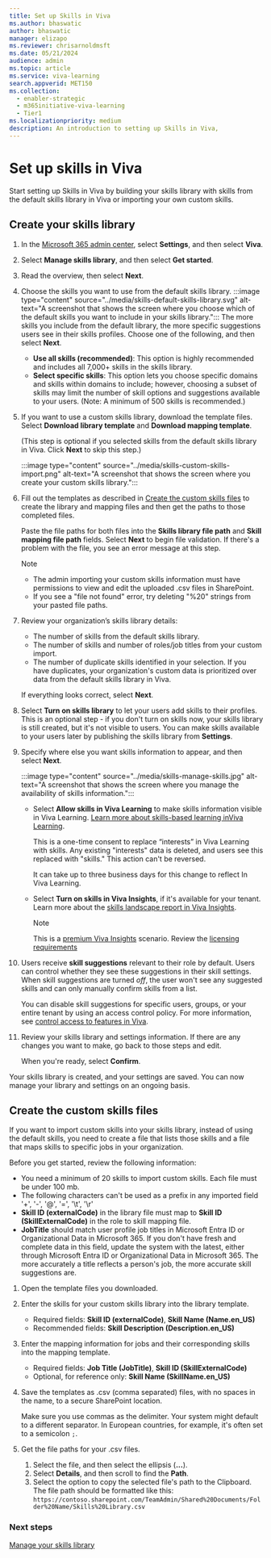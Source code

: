 ```yaml
---
title: Set up Skills in Viva 
ms.author: bhaswatic
author: bhaswatic
manager: elizapo
ms.reviewer: chrisarnoldmsft
ms.date: 05/21/2024
audience: admin
ms.topic: article
ms.service: viva-learning
search.appverid: MET150
ms.collection:
  - enabler-strategic
  - m365initiative-viva-learning
  - Tier1
ms.localizationpriority: medium
description: An introduction to setting up Skills in Viva, 
---
```


# Set up skills in Viva 

Start setting up Skills in Viva by building your skills library with skills from the default skills library in Viva or importing your own custom skills. 

## Create your skills library

1. In the [Microsoft 365 admin center](https://admin.microsoft.com/adminportal/home#/featureexplorer), select **Settings**, and then select **Viva**.  
2. Select **Manage skills library**, and then select **Get started**.  
3. Read the overview, then select **Next**.
4. Choose the skills you want to use from the default skills library. 
   :::image type="content" source="../media/skills-default-skills-library.svg" alt-text="A screenshot that shows the screen where you choose which of the default skills you want to include in your skills library.":::
   The more skills you include from the default library, the more specific suggestions users see in their skills profiles. Choose one of the following, and then select **Next**.

   - **Use all skills (recommended)**: This option is highly recommended and includes all 7,000+ skills in the skills library.  
   - **Select specific skills**: This option lets you choose specific domains and skills within domains to include; however, choosing a subset of skills may limit the number of skill options and suggestions available to your users. (Note: A minimum of 500 skills is recommended.)  

5. If you want to use a custom skills library, download the template files. Select **Download library template** and **Download mapping template**.  

   (This step is optional if you selected skills from the default skills library in Viva. Click **Next** to skip this step.)

   :::image type="content" source="../media/skills-custom-skills-import.png" alt-text="A screenshot that shows the screen where you create your custom skills library.":::

   
6. Fill out the templates as described in [Create the custom skills files](#create-the-custom-skills-files) to create the library and mapping files and then get the paths to those completed files.

   Paste the file paths for both files into the **Skills library file path** and **Skill mapping file path** fields. Select **Next** to begin file validation. If there's a problem with the file, you see an error message at this step.  

   > [!NOTE]
   > - The admin importing your custom skills information must have permissions to view and edit the uploaded .csv files in SharePoint.
   > - If you see a "file not found" error, try deleting "%20" strings from your pasted file paths. 

6. Review your organization’s skills library details:  

     - The number of skills from the default skills library.
     - The number of skills and number of roles/job titles from your custom import.
     - The number of duplicate skills identified in your selection. If you have duplicates, your organization's custom data is prioritized over data from the default skills library in Viva.

   If everything looks correct, select **Next**.
7. Select **Turn on skills library** to let your users add skills to their profiles. This is an optional step - if you don't turn on skills now, your skills library is still created, but it's not visible to users. You can make skills available to your users later by publishing the skills library from **Settings**.
8. Specify where else you want skills information to appear, and then select **Next**.

   :::image type="content" source="../media/skills-manage-skills.jpg" alt-text="A screenshot that shows the screen where you manage the availability of skills information.":::

   - Select **Allow skills in Viva Learning** to make skills information visible in Viva Learning. [Learn more about skills-based learning inViva Learning](/viva/learning/skills-in-learning).

      This is a one-time consent to replace “interests” in Viva Learning with skills. Any existing "interests" data is deleted, and users see this replaced with "skills." This action can't be reversed. 

      It can take up to three business days for this change to reflect In Viva Learning.  
   - Select **Turn on skills in Viva Insights**, if it's available for your tenant. Learn more about the [skills landscape report in Viva Insights](/viva/insights/advanced/introduction-to-advanced-insights).

      > [!NOTE]
      > This is a [premium Viva Insights](/viva/insights/advanced/introduction-to-advanced-insights) scenario. Review the [licensing requirements](https://www.microsoft.com/en-us/microsoft-viva/pricing) 

9. Users receive **skill suggestions** relevant to their role by default. Users can control whether they see these suggestions in their skill settings. When skill suggestions are turned *off*, the user won't see any suggested skills and can only manually confirm skills from a list. 

   You can disable skill suggestions for specific users, groups, or your entire tenant by using an access control policy. For more information, see [control access to features in Viva](../feature-access-management.md).
    

10. Review your skills library and settings information. If there are any changes you want to make, go back to those steps and edit.  

    When you're ready, select **Confirm**.  

Your skills library is created, and your settings are saved. You can now manage your library and settings on an ongoing basis.

## Create the custom skills files

If you want to import custom skills into your skills library, instead of using the default skills, you need to create a file that lists those skills and a file that maps skills to specific jobs in your organization.

Before you get started, review the following information: 
- You need a minimum of 20 skills to import custom skills. Each file must be under 100 mb. 
 - The following characters can't be used as a prefix in any imported field '+', '-', '@', '=', '\t', '\r' 
- **Skill ID (externalCode)** in the library file must map to **Skill ID (SkillExternalCode)** in the role to skill mapping file.  
- **JobTitle** should match user profile job titles in Microsoft Entra ID or Organizational Data in Microsoft 365. If you don't have fresh and complete data in this field, update the system with the latest, either through Microsoft Entra ID or Organizational Data in Microsoft 365. The more accurately a title reflects a person's job, the more accurate skill suggestions are. 


1. Open the template files you downloaded.
1. Enter the skills for your custom skills library into the library template.   
   - Required fields: **Skill ID (externalCode)**, **Skill Name (Name.en_US)** 
   - Recommended fields: **Skill Description (Description.en_US)**  
3. Enter the mapping information for jobs and their corresponding skills into the mapping template.      
   - Required fields: **Job Title (JobTitle)**, **Skill ID (SkillExternalCode)** 
   - Optional, for reference only: **Skill Name (SkillName.en_US)** 
  
1. Save the templates as .csv (comma separated) files, with no spaces in the name, to a secure SharePoint location.
   
   Make sure you use commas as the delimiter. Your system might default to a different separator. In European countries, for example, it's often set to a semicolon `;`.

4. Get the file paths for your .csv files. 
   1. Select the file, and then select the ellipsis (**...**).
   2. Select **Details**, and then scroll to find the **Path**.  
   3. Select the option to copy the selected file's path to the Clipboard. The file path should be formatted like this: `https://contoso.sharepoint.com/TeamAdmin/Shared%20Documents/Folder%20Name/Skills%20Library.csv`

### Next steps

[Manage your skills library](manage-skills-library.md)
